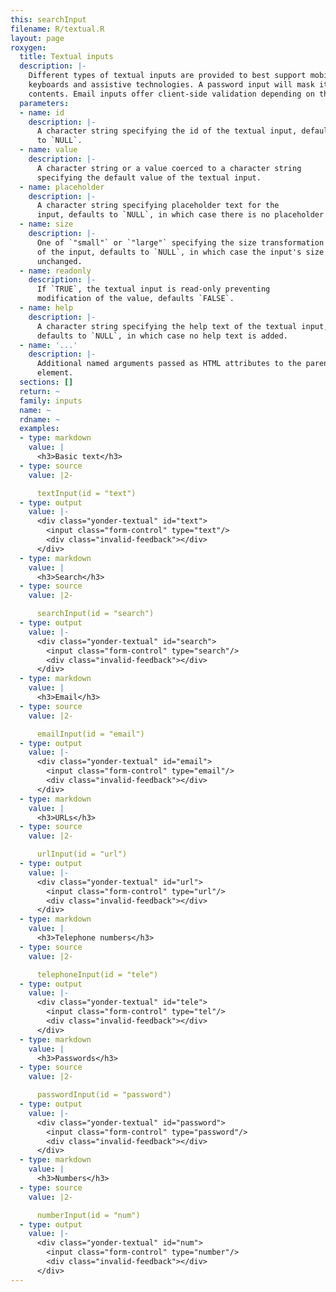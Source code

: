 ```yaml
---
this: searchInput
filename: R/textual.R
layout: page
roxygen:
  title: Textual inputs
  description: |-
    Different types of textual inputs are provided to best support mobile
    keyboards and assistive technologies. A password input will mask its
    contents. Email inputs offer client-side validation depending on the browser.
  parameters:
  - name: id
    description: |-
      A character string specifying the id of the textual input, defaults
      to `NULL`.
  - name: value
    description: |-
      A character string or a value coerced to a character string
      specifying the default value of the textual input.
  - name: placeholder
    description: |-
      A character string specifying placeholder text for the
      input, defaults to `NULL`, in which case there is no placeholder text.
  - name: size
    description: |-
      One of `"small"` or `"large"` specifying the size transformation
      of the input, defaults to `NULL`, in which case the input's size is
      unchanged.
  - name: readonly
    description: |-
      If `TRUE`, the textual input is read-only preventing
      modification of the value, defaults `FALSE`.
  - name: help
    description: |-
      A character string specifying the help text of the textual input,
      defaults to `NULL`, in which case no help text is added.
  - name: '...'
    description: |-
      Additional named arguments passed as HTML attributes to the parent
      element.
  sections: []
  return: ~
  family: inputs
  name: ~
  rdname: ~
  examples:
  - type: markdown
    value: |
      <h3>Basic text</h3>
  - type: source
    value: |2-

      textInput(id = "text")
  - type: output
    value: |-
      <div class="yonder-textual" id="text">
        <input class="form-control" type="text"/>
        <div class="invalid-feedback"></div>
      </div>
  - type: markdown
    value: |
      <h3>Search</h3>
  - type: source
    value: |2-

      searchInput(id = "search")
  - type: output
    value: |-
      <div class="yonder-textual" id="search">
        <input class="form-control" type="search"/>
        <div class="invalid-feedback"></div>
      </div>
  - type: markdown
    value: |
      <h3>Email</h3>
  - type: source
    value: |2-

      emailInput(id = "email")
  - type: output
    value: |-
      <div class="yonder-textual" id="email">
        <input class="form-control" type="email"/>
        <div class="invalid-feedback"></div>
      </div>
  - type: markdown
    value: |
      <h3>URLs</h3>
  - type: source
    value: |2-

      urlInput(id = "url")
  - type: output
    value: |-
      <div class="yonder-textual" id="url">
        <input class="form-control" type="url"/>
        <div class="invalid-feedback"></div>
      </div>
  - type: markdown
    value: |
      <h3>Telephone numbers</h3>
  - type: source
    value: |2-

      telephoneInput(id = "tele")
  - type: output
    value: |-
      <div class="yonder-textual" id="tele">
        <input class="form-control" type="tel"/>
        <div class="invalid-feedback"></div>
      </div>
  - type: markdown
    value: |
      <h3>Passwords</h3>
  - type: source
    value: |2-

      passwordInput(id = "password")
  - type: output
    value: |-
      <div class="yonder-textual" id="password">
        <input class="form-control" type="password"/>
        <div class="invalid-feedback"></div>
      </div>
  - type: markdown
    value: |
      <h3>Numbers</h3>
  - type: source
    value: |2-

      numberInput(id = "num")
  - type: output
    value: |-
      <div class="yonder-textual" id="num">
        <input class="form-control" type="number"/>
        <div class="invalid-feedback"></div>
      </div>
---
```

